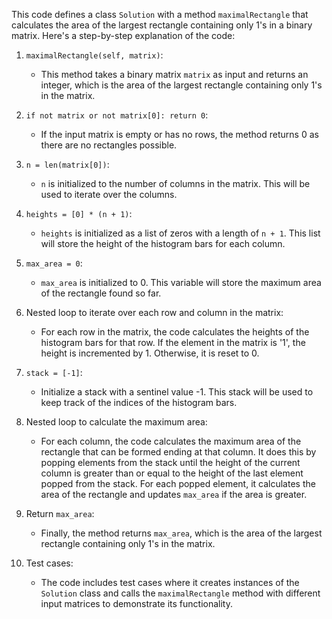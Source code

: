 This code defines a class `Solution` with a method `maximalRectangle` that calculates the area of the largest rectangle containing only 1's in a binary matrix. Here's a step-by-step explanation of the code:

1. `maximalRectangle(self, matrix)`:
   - This method takes a binary matrix `matrix` as input and returns an integer, which is the area of the largest rectangle containing only 1's in the matrix.

2. `if not matrix or not matrix[0]: return 0`:
   - If the input matrix is empty or has no rows, the method returns 0 as there are no rectangles possible.

3. `n = len(matrix[0])`:
   - `n` is initialized to the number of columns in the matrix. This will be used to iterate over the columns.

4. `heights = [0] * (n + 1)`:
   - `heights` is initialized as a list of zeros with a length of `n + 1`. This list will store the height of the histogram bars for each column.

5. `max_area = 0`:
   - `max_area` is initialized to 0. This variable will store the maximum area of the rectangle found so far.

6. Nested loop to iterate over each row and column in the matrix:
   - For each row in the matrix, the code calculates the heights of the histogram bars for that row. If the element in the matrix is '1', the height is incremented by 1. Otherwise, it is reset to 0.

7. `stack = [-1]`:
   - Initialize a stack with a sentinel value -1. This stack will be used to keep track of the indices of the histogram bars.

8. Nested loop to calculate the maximum area:
   - For each column, the code calculates the maximum area of the rectangle that can be formed ending at that column. It does this by popping elements from the stack until the height of the current column is greater than or equal to the height of the last element popped from the stack. For each popped element, it calculates the area of the rectangle and updates `max_area` if the area is greater.

9. Return `max_area`:
   - Finally, the method returns `max_area`, which is the area of the largest rectangle containing only 1's in the matrix.

10. Test cases:
    - The code includes test cases where it creates instances of the `Solution` class and calls the `maximalRectangle` method with different input matrices to demonstrate its functionality.

